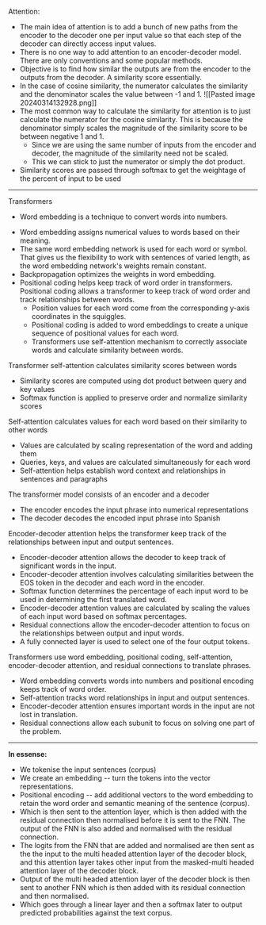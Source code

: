 
Attention:
* The main idea of attention is to add a bunch of new paths from the encoder to the decoder one per input value so that each step of the decoder can directly access input values.
* There is no one way to add attention to an encoder-decoder model. There are only conventions and some popular methods. 
* Objective is to find how similar the outputs are from the encoder to the outputs from the decoder. A similarity score essentially.
* In the case of cosine similarity, the numerator calculates the similarity and the denominator scales the value between -1 and 1. 
	![[Pasted image 20240314132928.png]]
* The most common way to calculate the similarity for attention is to just calculate the numerator for the cosine similarity. This is because the denominator simply scales the magnitude of the similarity score to be between negative 1 and 1. 
	* Since we are using the same number of inputs from the encoder and decoder, the magnitude of the similarity need not be scaled. 
	* This we can stick to just the numerator or simply the dot product. 
* Similarity scores are passed through softmax to get the weightage of the percent of input to be used


---------------------------------

Transformers

* Word embedding is a technique to convert words into numbers.
- Word embedding assigns numerical values to words based on their meaning.
- The same word embedding network is used for each word or symbol. That gives us the flexibility to work with sentences of varied length, as the word embedding network's weights remain constant.
- Backpropagation optimizes the weights in word embedding.
- Positional coding helps keep track of word order in transformers. Positional coding allows a transformer to keep track of word order and track relationships between words.
	- Position values for each word come from the corresponding y-axis coordinates in the squiggles.
	- Positional coding is added to word embeddings to create a unique sequence of positional values for each word.
	- Transformers use self-attention mechanism to correctly associate words and calculate similarity between words.

Transformer self-attention calculates similarity scores between words
- Similarity scores are computed using dot product between query and key values
- Softmax function is applied to preserve order and normalize similarity scores

Self-attention calculates values for each word based on their similarity to other words
- Values are calculated by scaling representation of the word and adding them
- Queries, keys, and values are calculated simultaneously for each word
- Self-attention helps establish word context and relationships in sentences and paragraphs

The transformer model consists of an encoder and a decoder
- The encoder encodes the input phrase into numerical representations
- The decoder decodes the encoded input phrase into Spanish

Encoder-decoder attention helps the transformer keep track of the relationships between input and output sentences.
- Encoder-decoder attention allows the decoder to keep track of significant words in the input.
- Encoder-decoder attention involves calculating similarities between the EOS token in the decoder and each word in the encoder.
- Softmax function determines the percentage of each input word to be used in determining the first translated word.
- Encoder-decoder attention values are calculated by scaling the values of each input word based on softmax percentages.
- Residual connections allow the encoder-decoder attention to focus on the relationships between output and input words.
- A fully connected layer is used to select one of the four output tokens.

Transformers use word embedding, positional coding, self-attention, encoder-decoder attention, and residual connections to translate phrases.
- Word embedding converts words into numbers and positional encoding keeps track of word order.
- Self-attention tracks word relationships in input and output sentences.
- Encoder-decoder attention ensures important words in the input are not lost in translation.
- Residual connections allow each subunit to focus on solving one part of the problem.

--------------------------------- 

**In essense:**

* We tokenise the input sentences (corpus)
* We create an embedding -- turn the tokens into the vector representations.
* Positional encoding -- add additional vectors to the word embedding to retain the word order and semantic meaning of the sentence (corpus). 
*  Which is then sent to the attention layer, which is then added with the residual connection then normalised before it is sent to the FNN. The output of the FNN is also added and normalised with the residual connection.
* The logits from the FNN that are added and normalised are then sent as the the input to the multi headed attention layer of the decoder block, and this attention layer takes other input from the masked-multi headed attention layer of the decoder block.
* Output of the multi headed attention layer of the decoder block is then sent to another FNN which is then added with its residual connection and then normalised. 
* Which goes through a linear layer and then a softmax later to output predicted probabilities against the text corpus. 